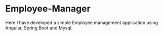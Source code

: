 # Employee-Manager

Here I have developed a simple Employee management application using Angular, Spring Boot and Mysql.
